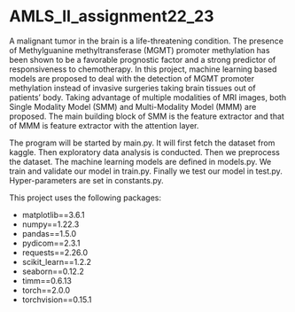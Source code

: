 # AMLS_II_assignment22_23

A malignant tumor in the brain is a life-threatening condition. 
The presence of Methylguanine methyltransferase (MGMT) promoter methylation has been shown to be a favorable prognostic factor and a strong predictor of responsiveness to chemotherapy. 
In this project, machine learning based models are proposed to deal with the detection of MGMT promoter methylation instead of invasive surgeries taking brain tissues out of patients’ body. 
Taking advantage of multiple modalities of MRI images, both Single Modality Model (SMM) and Multi-Modality Model (MMM) are proposed. 
The main building block of SMM is the feature extractor and that of MMM is feature extractor with the attention layer.


The program will be started by main.py. It will first fetch the dataset from kaggle. Then exploratory data analysis is conducted.
Then we preprocess the dataset. The machine learning models are defined in models.py. We train and validate our model in train.py. Finally we test our model in test.py.
Hyper-parameters are set in constants.py.

This project uses the following packages:
- matplotlib==3.6.1
- numpy==1.22.3
- pandas==1.5.0
- pydicom==2.3.1
- requests==2.26.0
- scikit_learn==1.2.2
- seaborn==0.12.2
- timm==0.6.13
- torch==2.0.0
- torchvision==0.15.1